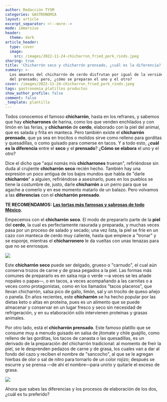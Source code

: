 ```yaml
---
author: Redacción TYSM
categories: GASTRONOMIA
layout: article
excerpt_separator: <!--more-->
mode: immersive
header:
  theme: dark
article_header:
  type: cover
  image:
    src: /images/2022-11-24-chicharron_fried_pork_rinds.jpeg
sharing: true
title: 'Chicharrón seco y chicharrón prensado, ¿cuál es la diferencia?'
summary: >-
  Los amantes del chicharrón de cerdo disfrutan por igual de la versión seca que
  del prensado; pero, ¿cómo se preparan el uno y el otro?
cover: /images/2022-11-24-chicharron_fried_pork_rinds.jpeg
tags: gastronomia platillos productos
show_author_profile: false
comment: false
_template: plantilla
---
```







Todos conocemos el famoso **chicharrón**, hasta en los refranes, y sabemos que hay **chicharrones** de harina, como los que venden enchilados y con limón en las ferias, y **chicharrón** de **cerdo**, elaborado con la piel del animal, que es salada y frita en manteca. Pero también existe el **chicharrón** **prensado**, que ya sea en trocitos o molidos sirve como relleno para gorditas y quesadillas, o como guisado para comerse en tacos. Y a todo esto, ¿**cuál es la diferencia** entre el **seco** y el **prensado**? ¿**Cómo se elabora** el uno y el otro?

Dice el dicho que "aquí nomás mis **chicharrones** truenan", refiriéndose sin duda al crujiente **chicharrón** **seco** recién hecho. También hay una expresión un poco antigua de los bajos mundos que habla de "darle **chicharrón**" a alguien, refiriéndose a asesinarlo, pues en los pueblos se tiene la costumbre de, justo, darle **chicharrón** a un perro para que se agache a comerlo y en ese momento matarlo de un balazo. Pero volvamos a las **diferencias** con el **chicharrón** **prensado**.

**TE RECOMENDAMOS:** [**Las tortas más famosas y sabrosas de todo México**](https://blog.tonoysumariachi.com/gastronomia/2022/06/28/las-tortas-mas-famosas-y-sabrosas-de-todo-mexico.html)**.**

Empecemos con el **chicharrón** **seco**. El modo de prepararlo parte de la **piel** del **cerdo**, la cual es perfectamente rasurada y preparada, y muchas veces pasa por un proceso de salado y secado; una vez lista, la piel se fríe en un cazo con manteca de cerdo muy caliente, hasta que empiece a "tronar" y se esponje, mientras el **chicharronero** le da vueltas con unas tenazas para que no se enrrosque.

![](https://upload.wikimedia.org/wikipedia/commons/thumb/e/ec/Haciendo_chicharrones.JPG/1024px-Haciendo_chicharrones.JPG)

Este **chicharrón** **seco** puede ser delgado, grueso o "carnudo", el cual aún conserva trozos de carne y de grasa pegados a la piel. Las formas más comunes de prepararlo es en salsa roja o verde —a veces se les añade nopales o papas—, o en tacos, a veces acompañando a las carnitas o a veces como protagonistas, como en los llamados "tacos placeros", que llevan chicharrón, salsa pico de gallo, limón, sal y un trocito de queso añejo o panela. En años recientes, este **chicharrón** se ha hecho popular por las dietas keto o altas en proteína, pues es un alimento que se puede almacenar y conservar en un lugar fresco y seco sin necesidad de refrigeración, y en su elaboración sólo intervienen proteínas y grasas animales.

Por otro lado, está el **chicharrón prensado**. Este famoso platillo que se consume muy a menudo guisado en salsa de jitomate y chile guajillo, como relleno de las gorditas, los tacos de canasta o las quesadillas, es un derivado de la preparación del chicharrón tradicional: al momento de freír la piel, se le desprenden pedazos de carne y de grasa, los cuales van a dar al fondo del cazo y reciben el nombre de "sancocho", al que se le agregan hierbas de olor o sal de nitro para tornarlo de un color rojizo; después se escurre y se prensa —de ahí el nombre—para unirlo y quitarle el exceso de grasa.

![](https://upload.wikimedia.org/wikipedia/commons/thumb/c/cc/Chicharron.jpg/766px-Chicharron.jpg)

Ahora que sabes las diferencias y los procesos de elaboración de los dos, ¿cuál es tu preferido?
